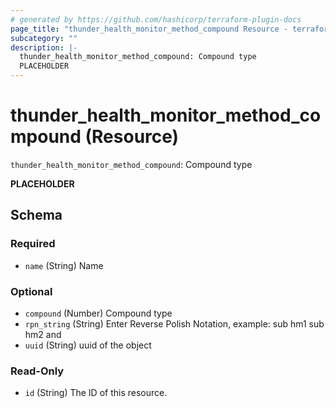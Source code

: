 ```yaml
---
# generated by https://github.com/hashicorp/terraform-plugin-docs
page_title: "thunder_health_monitor_method_compound Resource - terraform-provider-thunder"
subcategory: ""
description: |-
  thunder_health_monitor_method_compound: Compound type
  PLACEHOLDER
---
```


# thunder_health_monitor_method_compound (Resource)

`thunder_health_monitor_method_compound`: Compound type

__PLACEHOLDER__



<!-- schema generated by tfplugindocs -->
## Schema

### Required

- `name` (String) Name

### Optional

- `compound` (Number) Compound type
- `rpn_string` (String) Enter Reverse Polish Notation, example: sub hm1 sub hm2 and
- `uuid` (String) uuid of the object

### Read-Only

- `id` (String) The ID of this resource.


